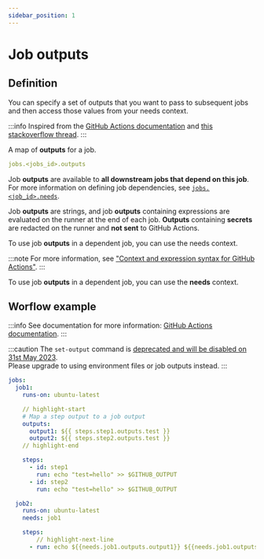 ```yaml
---
sidebar_position: 1
---
```


# Job outputs

## Definition

You can specify a set of outputs that you want to pass to subsequent jobs and then access those values from your needs context.<br/>

:::info
Inspired from the [GitHub Actions documentation](https://docs.github.com/en/actions/learn-github-actions/workflow-syntax-for-github-actions#jobsjob_idoutputs) and [this stackoverflow thread](https://stackoverflow.com/questions/59175332/using-output-from-a-previous-job-in-a-new-one-in-a-github-action).
:::

A map of **outputs** for a job.

```yaml
jobs.<jobs_id>.outputs
```

Job **outputs** are available to **all downstream jobs that depend on this job**.
For more information on defining job dependencies, see [`jobs.<job_id>.needs`](https://docs.github.com/en/actions/using-workflows/workflow-syntax-for-github-actions#jobsjob_idneeds).

Job **outputs** are strings, and job **outputs** containing expressions are evaluated on the runner at the end of each job. **Outputs** containing **secrets** are redacted on the runner and **not sent** to GitHub Actions.

To use job **outputs** in a dependent job, you can use the needs context.

:::note
For more information, see ["Context and expression syntax for GitHub Actions"](https://docs.github.com/en/actions/learn-github-actions/contexts#needs-context).
:::

To use job **outputs** in a dependent job, you can use the **needs** context.

## Worflow example

:::info
See documentation for more information: [GitHub Actions documentation](https://docs.github.com/en/actions/learn-github-actions/workflow-commands-for-github-actions#setting-an-output-parameter).
:::

:::caution
The `set-output` command is [deprecated and will be disabled on 31st May 2023](https://github.blog/changelog/2022-10-11-github-actions-deprecating-save-state-and-set-output-commands/).<br/>
Please upgrade to using environment files or job outputs instead.
:::

```yaml
jobs:
  job1:
    runs-on: ubuntu-latest

    // highlight-start
    # Map a step output to a job output
    outputs:
      output1: ${{ steps.step1.outputs.test }}
      output2: ${{ steps.step2.outputs.test }}
    // highlight-end

    steps:
      - id: step1
        run: echo "test=hello" >> $GITHUB_OUTPUT
      - id: step2
        run: echo "test=hello" >> $GITHUB_OUTPUT

  job2:
    runs-on: ubuntu-latest
    needs: job1

    steps:
        // highlight-next-line
      - run: echo ${{needs.job1.outputs.output1}} ${{needs.job1.outputs.output2}}
```
